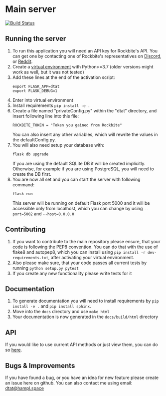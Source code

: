 # Main server
[![Build Status](https://www.travis-ci.org/deeptownadmintools/main-server.svg?branch=master)](https://www.travis-ci.org/deeptownadmintools/main-server)


## Running the server
1) To run this application you will need an API key for Rockbite's API. You can get one by contacting one of Rockbite's representatives on [Discord](https://discord.gg/jm6vJqG), or [Reddit](https://www.reddit.com/r/deeptown/).
1) Create a [virtual environment](https://docs.python.org/3/library/venv.html) with Python>=3.7 (older versions might work as well, but it was not tested)
1) Add these lines at the end of the activation script:
    ```
    export FLASK_APP=dtat
    export FLASK_DEBUG=1
    ```
1) Enter into virtual environment
1) Install requirements `pip install -e .`
1) Create a file named "privateConfig.py" within the "dtat" directory, and insert following line into this file:
    ```
    ROCKBITE_TOKEN = "Token you gained from Rockbite"
    ```
    You can also insert any other variables, which will rewrite the values in the defaultConfig.py.    
1) You will also need setup your database with:
    ```
    flask db upgrade
    ```
    If you are using the default SQLite DB it will be created implicitly. Otherwise, for example if you are using PostgreSQL, you will need to create the DB first.
1) You are now all set and you can start the server with following command:
    ```
    flask run
    ```
    This server will be running on default Flask port 5000 and it will be accessible only from localhost, which you can change by using `--port=5002` and `--host=0.0.0.0`

## Contributing
1) If you want to contribute to the main repository please ensure, that your code is following the PEP8 convention. You can do that with the use of flake8 and autopep8, which you can install using `pip install -r dev-requirements.txt`, after activating your virtual environment.
2) Also please make sure, that your code passes all current tests by running `python setup.py pytest`
3) If you create any new functionality please write tests for it

## Documentation
1) To generate documentation you will need to install requirements by `pip install -e .` and `pip install sphinx`.
1) Move into the `docs` directory and use `make html`
1) Your documentation is now generated in the `docs/build/html` directory

## API
If you would like to use current API methods or just view them, you can do so [here](https://documenter.getpostman.com/view/5414817/S1LsXq6g).

## Bugs & Improvements
If you have found a bug, or you have an idea for new feature please create an issue here on github. You can also contact me using email: [dtat@hampl.space](mailto:dtat@hampl.space)